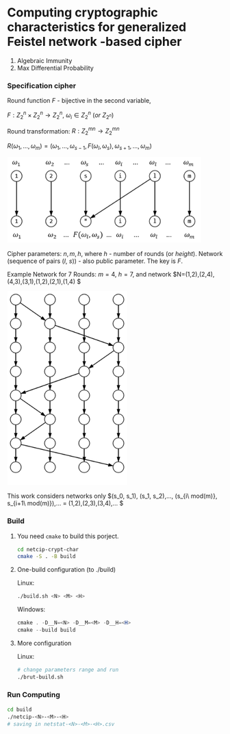 
# Computing cryptographic characteristics for generalized Feistel network -based cipher

1. Algebraic Immunity
2. Max Differential Probability

### Specification cipher

Round function $F$ - bijective in the second variable,

$F:Z_2^n \times Z_2^n\to Z_2^n,\  \omega_i \in Z_2^n\ (or\ Z_{2^n})$

Round transformation: $R:Z_2^{mn} \to Z_2^{mn}$

$R(\omega_1,...,\omega_m)=(\omega_1,...,\omega_{s-1},F(\omega_l,\omega_s),\omega_{s+1},...,\omega_m)$ 

<img src="img/round.png" alt="round" style="zoom:85%;" />

Cipher parameters: $n, m, h$, where $h$ - number of rounds (or *height*). 
Network (sequence of pairs ($l$, $s$)) - also public parameter. The key is $F$.

Example Network for 7 Rounds: $m=4,\ h=7$, and network $N=(1,2),(2,4),(4,3),(3,1),(1,2),(2,1),(1,4) $

<img src="img/example.png" alt="example" style="zoom:80%;" />

This work considers networks only $(s_0, s_1), (s_1, s_2),..., (s_{i\ mod(m)}, s_{i+1\ mod(m)}),... = (1,2),(2,3),(3,4),... $

### Build

1. You need `cmake` to build this porject.

   ```bash
   cd netcip-crypt-char
   cmake -S . -B build
   ```

2. One-build configuration (to ./build)

   Linux:
   ```bash
   ./build.sh <N> <M> <H>
   ```
   Windows:
   ```powershell
   cmake . -D__N=<N> -D__M=<M> -D__H=<H>
   cmake --build build
   ``` 

4. More configuration

   Linux:
   ```bash
   # change parameters range and run
   ./brut-build.sh
   ```

### Run Computing

```bash
cd build
./netcip-<N>-<M>-<H>
# saving in netstat-<N>-<M>-<H>.csv
```
